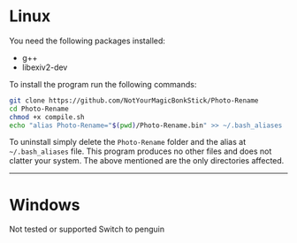# Linux

You need the following packages installed:
- g++
- libexiv2-dev

To install the program run the following commands:
```bash
git clone https://github.com/NotYourMagicBonkStick/Photo-Rename
cd Photo-Rename
chmod +x compile.sh
echo "alias Photo-Rename="$(pwd)/Photo-Rename.bin" >> ~/.bash_aliases
```

To uninstall simply delete the `Photo-Rename` folder and the alias at `~/.bash_aliases` file. This program produces no other files and does not clatter your system. The above mentioned are the only directories affected.

---

# Windows

Not tested or supported
Switch to penguin
